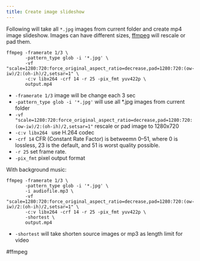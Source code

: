```yaml
---
title: Create image slideshow
---
```


Following will take all `*.jpg` images from current folder and create mp4 image slideshow. Images can have different sizes, [ffmpeg](https://www.ffmpeg.org/ffmpeg.html) will rescale or pad them.

```shell
ffmpeg -framerate 1/3 \
       -pattern_type glob -i '*.jpg' \
       -vf "scale=1280:720:force_original_aspect_ratio=decrease,pad=1280:720:(ow-iw)/2:(oh-ih)/2,setsar=1" \
       -c:v libx264 -crf 14 -r 25 -pix_fmt yuv422p \
       output.mp4
```

* `-framerate 1/3` image will be change each 3 sec
* `-pattern_type glob -i '*.jpg'` will use all *.jpg images from current folder
* `-vf "scale=1280:720:force_original_aspect_ratio=decrease,pad=1280:720:(ow-iw)/2:(oh-ih)/2,setsar=1"` rescale or pad image to 1280x720
* `-c:v libx264 ` use H.264 codec
* `-crf 14` CFR (Constant Rate Factor) is betweemn 0–51, where 0 is lossless, 23 is the default, and 51 is worst quality possible.
* `-r 25` set frame rate.
* `-pix_fmt` pixel output format

With background music:

```shell
ffmpeg -framerate 1/3 \
       -pattern_type glob -i '*.jpg' \
       -i audiofile.mp3 \
       -vf "scale=1280:720:force_original_aspect_ratio=decrease,pad=1280:720:(ow-iw)/2:(oh-ih)/2,setsar=1" \
       -c:v libx264 -crf 14 -r 25 -pix_fmt yuv422p \
       -shortest \
       output.mp4
```

* `-shortest` will take shorten source images or mp3 as length limit for video

#ffmpeg 
